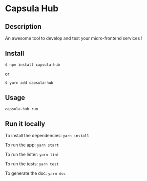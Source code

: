 Capsula Hub
===========
Description
-----------
An awesome tool to develop and test your micro-frontend services !

Install
-------
`$ npm install capsula-hub`

or

`$ yarn add capsula-hub`

Usage
-----
`capsula-hub run`


Run it locally
--------------
To install the dependencies: `yarn install`

To run the app: `yarn start`

To run the linter: `yarn lint`

To run the tests: `yarn test`

To generate the doc: `yarn doc`
